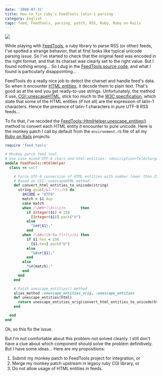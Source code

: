 ```yaml
---
date: '2008-07-31'
title: How-to fix ruby's FeedTools latin-1 parsing
category: English
tags: feed, FeedTools, parsing, patch, RSS, Ruby, Ruby on Rails
---
```


![]({attach}feedtools-logo.png)

While playing with [FeedTools](https://sporkmonger.com/projects/feedtools/), a ruby library to parse RSS (or other) feeds, I've spotted a strange behavior, that at first looks like typical unicode parsing issue. So I've started to check that the original feed was encoded in the right format, and that its charset was clearly set to the right value. But I found nothing wrong... So I dug in the [FeedTools source code](https://feedtools.rubyforge.org/svn/trunk/), and what I found is particularly disappointing...

FeedTools do a really nice job to detect the charset and handle feed's data. So when it encounter [HTML entities](https://en.wikipedia.org/wiki/List_of_XML_and_HTML_character_entity_references), it decode them to plain text. That's good as at the end you get ready-to-use strings. Unfortunately, the method it use, [CGI::unescapeHTML](https://www.noobkit.com/show/ruby/ruby/standard-library/cgi/unescapehtml.html), stick too much to the [W3C specification](https://www.w3.org/TR/xhtml1/DTD/xhtml-lat1.ent), which state that some of the HTML entities (if not all) are the expression of latin-1 characters. Hence the presence of latin-1 characters in pure UTF-8 RSS feeds...

To fix that, I've recoded the [FeedTools::HtmlHelper.unescape_entities()](https://rubyfurnace.com/docs/feedtools-0.2.26/classes/FeedTools/HtmlHelper.html#M007308) method to convert each HTML entity it encounter to pure unicode. Here is the monkey patch I call by default from the `environment.rb` file of all my [Ruby on Rails](https://www.rubyonrails.org) projects:

```ruby
require 'feed_tools'

# Monkey patch feed tool.
# Use case mixed UTF-8 chars and html entities: <description>Téléchargements et Multim&#233;dia</description>
module FeedTools::HtmlHelper
  class << self

    # Force UTF-8 conversion of HTML entities with number lower than 256.
    # Based on CGI::unescapeHTML method.
    def convert_html_entities_to_unicode(string)
      string.gsub(/&(.*?);/n) do
        $KCODE = "UTF8"
        match = $1.dup
        case match
        when /\A#0*(\d+)\z/n       then
          if Integer($1) < 256
            [Integer($1)].pack("U")
          else
            "&##{$1};"
          end
        when /\A#x([0-9a-f]+)\z/ni then
          if $1.hex < 256
            [$1.hex].pack("U")
          else
            "&#x#{$1};"
          end
        else
          "&#{match};"
        end
      end
    end

    # Patch unescape_entities() method
    alias_method :unescape_entities_orig, :unescape_entities
    def unescape_entities(html)
      return unescape_entities_orig(convert_html_entities_to_unicode(html))
    end

  end
end
```

Ok, so this fix the issue.

But I'm not comfortable about this problem not solved cleanly. I still don't have a clue about which component should solve the problem definitively. But I have some ideas... Here are my propositions:

1. Submit my monkey patch to FeedTools project for integration, or
1. Merge my monkey patch upstream in legacy ruby CGI library, or
1. Do not allow usage of HTML entities in feeds.
